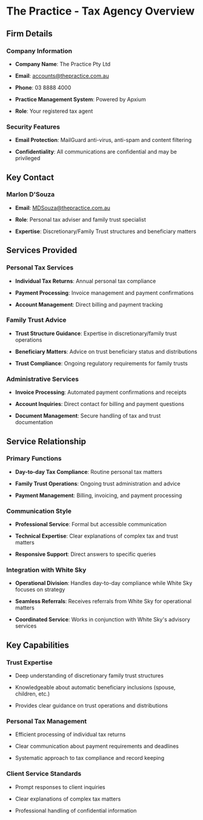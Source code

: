 # The Practice - Tax Agency Overview

## **Firm Details**

### **Company Information**

- **Company Name**: The Practice Pty Ltd

- **Email**: accounts@thepractice.com.au

- **Phone**: 03 8888 4000

- **Practice Management System**: Powered by Apxium

- **Role**: Your registered tax agent

### **Security Features**

- **Email Protection**: MailGuard anti-virus, anti-spam and content filtering

- **Confidentiality**: All communications are confidential and may be privileged

## **Key Contact**

### **Marlon D'Souza**

- **Email**: MDSouza@thepractice.com.au

- **Role**: Personal tax adviser and family trust specialist

- **Expertise**: Discretionary/Family Trust structures and beneficiary matters

## **Services Provided**

### **Personal Tax Services**

- **Individual Tax Returns**: Annual personal tax compliance

- **Payment Processing**: Invoice management and payment confirmations

- **Account Management**: Direct billing and payment tracking

### **Family Trust Advice**

- **Trust Structure Guidance**: Expertise in discretionary/family trust operations

- **Beneficiary Matters**: Advice on trust beneficiary status and distributions

- **Trust Compliance**: Ongoing regulatory requirements for family trusts

### **Administrative Services**

- **Invoice Processing**: Automated payment confirmations and receipts

- **Account Inquiries**: Direct contact for billing and payment questions

- **Document Management**: Secure handling of tax and trust documentation

## **Service Relationship**

### **Primary Functions**

- **Day-to-day Tax Compliance**: Routine personal tax matters

- **Family Trust Operations**: Ongoing trust administration and advice

- **Payment Management**: Billing, invoicing, and payment processing

### **Communication Style**

- **Professional Service**: Formal but accessible communication

- **Technical Expertise**: Clear explanations of complex tax and trust matters

- **Responsive Support**: Direct answers to specific queries

### **Integration with White Sky**

- **Operational Division**: Handles day-to-day compliance while White Sky focuses on strategy

- **Seamless Referrals**: Receives referrals from White Sky for operational matters

- **Coordinated Service**: Works in conjunction with White Sky's advisory services

## **Key Capabilities**

### **Trust Expertise**

- Deep understanding of discretionary family trust structures

- Knowledgeable about automatic beneficiary inclusions (spouse, children, etc.)

- Provides clear guidance on trust operations and distributions

### **Personal Tax Management**

- Efficient processing of individual tax returns

- Clear communication about payment requirements and deadlines

- Systematic approach to tax compliance and record keeping

### **Client Service Standards**

- Prompt responses to client inquiries

- Clear explanations of complex tax matters

- Professional handling of confidential information